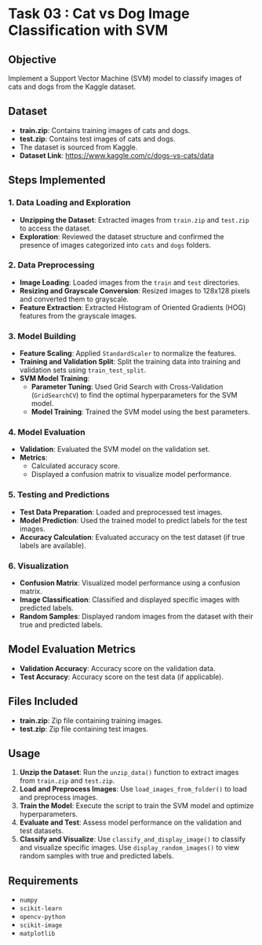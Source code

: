 
# Task 03 : Cat vs Dog Image Classification with SVM

## Objective

Implement a Support Vector Machine (SVM) model to classify images of cats and dogs from the Kaggle dataset.

## Dataset

- **train.zip**: Contains training images of cats and dogs.
- **test.zip**: Contains test images of cats and dogs.
- The dataset is sourced from Kaggle.
- **Dataset Link**: https://www.kaggle.com/c/dogs-vs-cats/data

## Steps Implemented

### 1. Data Loading and Exploration

- **Unzipping the Dataset**: Extracted images from `train.zip` and `test.zip` to access the dataset.
- **Exploration**: Reviewed the dataset structure and confirmed the presence of images categorized into `cats` and `dogs` folders.

### 2. Data Preprocessing

- **Image Loading**: Loaded images from the `train` and `test` directories.
- **Resizing and Grayscale Conversion**: Resized images to 128x128 pixels and converted them to grayscale.
- **Feature Extraction**: Extracted Histogram of Oriented Gradients (HOG) features from the grayscale images.

### 3. Model Building

- **Feature Scaling**: Applied `StandardScaler` to normalize the features.
- **Training and Validation Split**: Split the training data into training and validation sets using `train_test_split`.
- **SVM Model Training**:
  - **Parameter Tuning**: Used Grid Search with Cross-Validation (`GridSearchCV`) to find the optimal hyperparameters for the SVM model.
  - **Model Training**: Trained the SVM model using the best parameters.

### 4. Model Evaluation

- **Validation**: Evaluated the SVM model on the validation set.
- **Metrics**:
  - Calculated accuracy score.
  - Displayed a confusion matrix to visualize model performance.

### 5. Testing and Predictions

- **Test Data Preparation**: Loaded and preprocessed test images.
- **Model Prediction**: Used the trained model to predict labels for the test images.
- **Accuracy Calculation**: Evaluated accuracy on the test dataset (if true labels are available).

### 6. Visualization

- **Confusion Matrix**: Visualized model performance using a confusion matrix.
- **Image Classification**: Classified and displayed specific images with predicted labels.
- **Random Samples**: Displayed random images from the dataset with their true and predicted labels.


##  Model Evaluation Metrics

- **Validation Accuracy**: Accuracy score on the validation data.
- **Test Accuracy**: Accuracy score on the test data (if applicable).

## Files Included

- **train.zip**: Zip file containing training images.
- **test.zip**: Zip file containing test images.

## Usage

1. **Unzip the Dataset**: Run the `unzip_data()` function to extract images from `train.zip` and `test.zip`.
2. **Load and Preprocess Images**: Use `load_images_from_folder()` to load and preprocess images.
3. **Train the Model**: Execute the script to train the SVM model and optimize hyperparameters.
4. **Evaluate and Test**: Assess model performance on the validation and test datasets.
5. **Classify and Visualize**: Use `classify_and_display_image()` to classify and visualize specific images. Use `display_random_images()` to view random samples with true and predicted labels.


## Requirements

- `numpy`
- `scikit-learn`
- `opencv-python`
- `scikit-image`
- `matplotlib`
